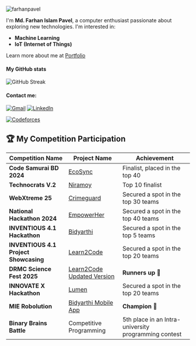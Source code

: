 <p align="left"> <img src="https://komarev.com/ghpvc/?username=farhanpavel&label=Profile%20views&color=0e75b6&style=flat" alt="farhanpavel" /> </p>

I'm **Md. Farhan Islam Pavel**, a computer enthusiast passionate about exploring new technologies. I'm interested in:
- **Machine Learning**
- **IoT (Internet of Things)**

Learn more about me at [Portfolio](https://farhanpavel.netlify.app/)

#### My GitHub stats
![GitHub Streak](https://github-readme-stats.vercel.app/api?username=farhanpavel&show_icons=true&theme=tokyonight&hide_border=true)

#### Contact me:
[![Gmail](https://img.shields.io/badge/Gmail-D14836?style=for-the-badge&logo=gmail&logoColor=white)](mailto:farhanpavel3@gmail.com)
[![LinkedIn](https://img.shields.io/badge/LinkedIn-0A66C2?style=for-the-badge&logo=linkedin&logoColor=white)](https://www.linkedin.com/in/farhan-pavel-55b081278)

[![Codeforces](https://badges.joonhyung.xyz/codeforces/farhan_pavel3.svg)](https://codeforces.com/profile/farhan_pavel3)

## 🏆 My Competition Participation

| Competition Name                                   | Project Name                   | Achievement                                                               |
|---------------------------------------------------|--------------------------------|---------------------------------------------------------------------------|
| **Code Samurai BD 2024**                          | [EcoSync](https://github.com/BrickedSoft/cs24-p2-ju_amadeus) | Finalist, placed in the top 40                                            |
| **Technocrats V.2**                               | [Niramoy](https://github.com/farhanpavel/Niramoy) | Top 10 finalist                                                           |
| **WebXtreme 25**                                  | [Crimeguard](https://github.com/farhanpavel/crimeguard) | Secured a spot in the top 30 teams                                             |
| **National Hackathon 2024**                       | [EmpowerHer](https://github.com/farhanpavel/EmpowerHer) | Secured a spot in the top 40 teams                                        |
| **INVENTIOUS 4.1 Hackathon**                      | [Bidyarthi](https://github.com/farhanpavel/Bidyarthi) | Secured a spot in the top 5 teams                                        |
| **INVENTIOUS 4.1 Project Showcasing**             | [Learn2Code](https://github.com/farhanpavel/Learn2Code) | Secured a spot in the top 20 teams                                        |
| **DRMC Science Fest 2025**             | [Learn2Code Updated Version](https://github.com/farhanpavel/Learn2Code) | **Runners up** 🥈                                       |
| **INNOVATE X Hackathon**             | [Lumen](https://github.com/farhanpavel/Lumen) | Secured a spot in the top 20 teams                                        |
| **MIE Robolution**             | [Bidyarthi Mobile App ](https://github.com/farhanpavel/Bidyarthi-APP) | **Champion** 🥇                                       |
| **Binary Brains Battle**                          | Competitive Programming        | 5th place in an Intra-university programming contest                      |
